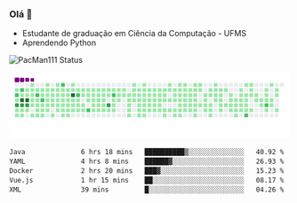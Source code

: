 ### Olá 👋

- Estudante de graduação em Ciência da Computação - UFMS
- Aprendendo Python

![PacMan111 Status](https://github-readme-stats.vercel.app/api?username=pacman111&show_icons=true&theme=gruvbox)
<!--[![Top Linguagens](https://github-readme-stats.vercel.app/api/top-langs/?username=pacman111&layout=compact)](https://github.com/anuraghazra/github-readme-stats) 
-->

![snake gif](https://github.com/PacMan111/PacMan111/blob/output/github-contribution-grid-snake.gif)

<!--START_SECTION:waka-->

```txt
Java              6 hrs 18 mins   ██████████▒░░░░░░░░░░░░░░   40.92 %
YAML              4 hrs 8 mins    ██████▓░░░░░░░░░░░░░░░░░░   26.93 %
Docker            2 hrs 20 mins   ███▓░░░░░░░░░░░░░░░░░░░░░   15.23 %
Vue.js            1 hr 15 mins    ██░░░░░░░░░░░░░░░░░░░░░░░   08.17 %
XML               39 mins         █░░░░░░░░░░░░░░░░░░░░░░░░   04.26 %
```

<!--END_SECTION:waka-->
